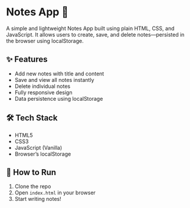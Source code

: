 # Notes App 📒

A simple and lightweight Notes App built using plain HTML, CSS, and JavaScript. It allows users to create, save, and delete notes—persisted in the browser using localStorage.

## ✨ Features

- Add new notes with title and content
- Save and view all notes instantly
- Delete individual notes
- Fully responsive design
- Data persistence using localStorage

## 🛠 Tech Stack

- HTML5
- CSS3
- JavaScript (Vanilla)
- Browser’s localStorage

## 🚀 How to Run

1. Clone the repo
2. Open `index.html` in your browser
3. Start writing notes!
